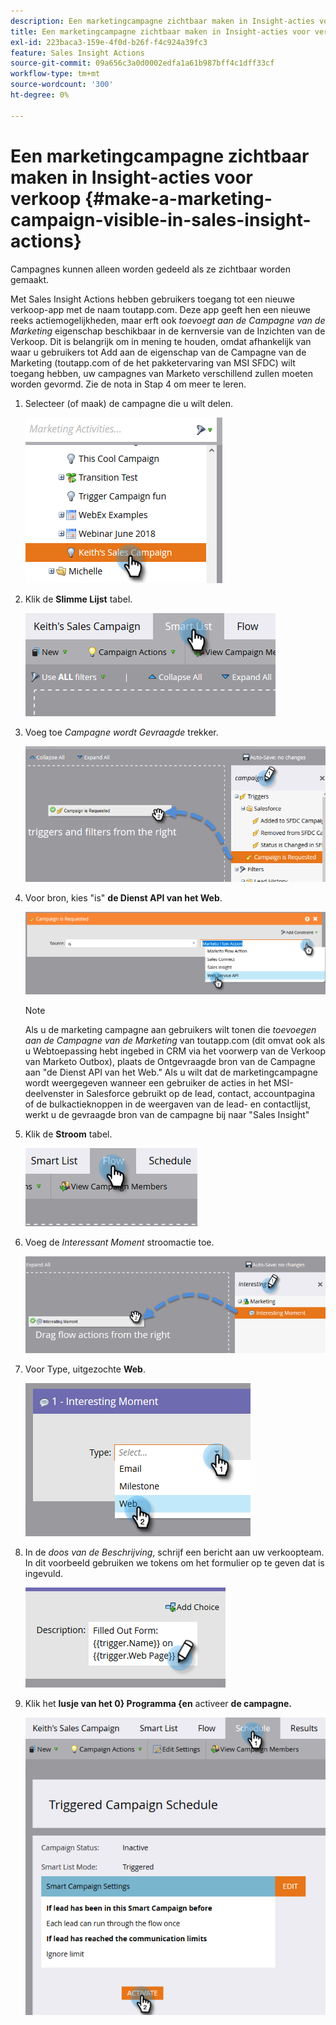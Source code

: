 ```yaml
---
description: Een marketingcampagne zichtbaar maken in Insight-acties voor verkoop - Marketo Docs - Productdocumentatie
title: Een marketingcampagne zichtbaar maken in Insight-acties voor verkoop
exl-id: 223baca3-159e-4f0d-b26f-f4c924a39fc3
feature: Sales Insight Actions
source-git-commit: 09a656c3a0d0002edfa1a61b987bff4c1dff33cf
workflow-type: tm+mt
source-wordcount: '300'
ht-degree: 0%

---
```


# Een marketingcampagne zichtbaar maken in Insight-acties voor verkoop {#make-a-marketing-campaign-visible-in-sales-insight-actions}

Campagnes kunnen alleen worden gedeeld als ze zichtbaar worden gemaakt.

Met Sales Insight Actions hebben gebruikers toegang tot een nieuwe verkoop-app met de naam toutapp.com. Deze app geeft hen een nieuwe reeks actiemogelijkheden, maar erft ook _toevoegt aan de Campagne van de Marketing_ eigenschap beschikbaar in de kernversie van de Inzichten van de Verkoop. Dit is belangrijk om in mening te houden, omdat afhankelijk van waar u gebruikers tot Add aan de eigenschap van de Campagne van de Marketing (toutapp.com of de het pakketervaring van MSI SFDC) wilt toegang hebben, uw campagnes van Marketo verschillend zullen moeten worden gevormd. Zie de nota in Stap 4 om meer te leren.

1. Selecteer (of maak) de campagne die u wilt delen.

   ![](assets/make-a-marketing-campaign-visible-sia-1.png)

1. Klik de **Slimme Lijst** tabel.

   ![](assets/make-a-marketing-campaign-visible-sia-2.png)

1. Voeg toe _Campagne wordt Gevraagde_ trekker.

   ![](assets/make-a-marketing-campaign-visible-sia-3.png)

1. Voor bron, kies &quot;is&quot; **de Dienst API van het Web**.

   ![](assets/make-a-marketing-campaign-visible-sia-4.png)

   >[!NOTE]
   >
   >Als u de marketing campagne aan gebruikers wilt tonen die _toevoegen aan de Campagne van de Marketing_ van toutapp.com (dit omvat ook als u Webtoepassing hebt ingebed in CRM via het voorwerp van de Verkoop van Marketo Outbox), plaats de Ontgevraagde bron van de Campagne aan &quot;de Dienst API van het Web.&quot; Als u wilt dat de marketingcampagne wordt weergegeven wanneer een gebruiker de acties in het MSI-deelvenster in Salesforce gebruikt op de lead, contact, accountpagina of de bulkactieknoppen in de weergaven van de lead- en contactlijst, werkt u de gevraagde bron van de campagne bij naar &quot;Sales Insight&quot;

1. Klik de **Stroom** tabel.

   ![](assets/make-a-marketing-campaign-visible-sia-5.png)

1. Voeg de _Interessant Moment_ stroomactie toe.

   ![](assets/make-a-marketing-campaign-visible-sia-6.png)

1. Voor Type, uitgezochte **Web**.

   ![](assets/make-a-marketing-campaign-visible-sia-7.png)

1. In de _doos van de Beschrijving_, schrijf een bericht aan uw verkoopteam. In dit voorbeeld gebruiken we tokens om het formulier op te geven dat is ingevuld.

   ![](assets/make-a-marketing-campaign-visible-sia-8.png)

1. Klik het **lusje van het 0&rbrace; Programma &lbrace;en** activeer **de campagne.**

   ![](assets/make-a-marketing-campaign-visible-sia-9.png)
